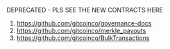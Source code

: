 DEPRECATED - PLS SEE THE NEW CONTRACTS HERE

1. https://github.com/gitcoinco/governance-docs
2. https://github.com/gitcoinco/merkle_payouts
3. https://github.com/gitcoinco/BulkTransactions
